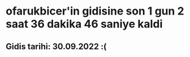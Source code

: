 # ofarukbicer'in gidisine son 1 gun 2 saat 36 dakika 46 saniye kaldi

## Gidis tarihi: 30.09.2022 :(